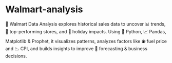 # Walmart-analysis
🛒 Walmart Data Analysis explores historical sales data to uncover 📊 trends, 🏬 top-performing stores, and 🎉 holiday impacts. Using 🐍 Python, 📈 Pandas, Matplotlib &amp; Prophet, it visualizes patterns, analyzes factors like ⛽ fuel price and 📉 CPI, and builds insights to improve 🔮 forecasting &amp; business decisions.
